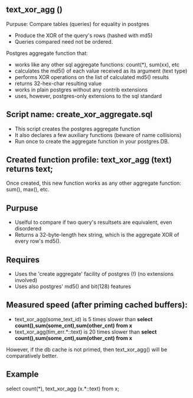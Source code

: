 ## text_xor_agg ()

Purpuse: Compare tables (queries) for equality in postgres
- Produce the XOR of the query's rows (hashed with md5)
- Queries compared need not be ordered.

Postgres aggregate function that:

- works like any other sql aggregate functions: count(\*), sum(xx), etc
- calculates the md5() of each value received as its argument (text type)
- performs XOR operations on the list of calculated md5() results
- returns 32-hex-char resulting value
- works in plain postgres without any contrib extensions
- uses, however, postgres-only extensions to the sql standard

## Script name: create_xor_aggregate.sql

- This script creates the postgres aggregate function
- It also declares a few auxiliary functions (beware of name collisions)
- Run once to create the aggregate function in your postgres DB.

## Created function profile:  text_xor_agg (text) returns text;

Once created, this new function works as any other aggregate function: sum(), max(), etc.

## Purpuse

- Uselful to compare if two query's resultsets are equivalent, even disordered
- Returns a 32-byte-length hex string, which is the aggregate XOR of every row's md5().

## Requires
- Uses the 'create aggregate' facility of postgres (!) (no extensions involved)
- Uses also postgres' md5() and bit(128) features

## Measured speed (after priming cached buffers):
  -   text_xor_agg(some_text_id)    is  5 times slower than **select count(),sum(some_cnt),sum(other_cnt) from x**
  -   text_xor_agg(tim_err.*::text) is 20 times slower than **select count(),sum(some_cnt),sum(other_cnt) from x**

However, if the db cache is not primed, then text_xor_agg() will be comparatively better.

## Example
 
select count(*), text\_xor\_agg (x.\*::text)  from x;

